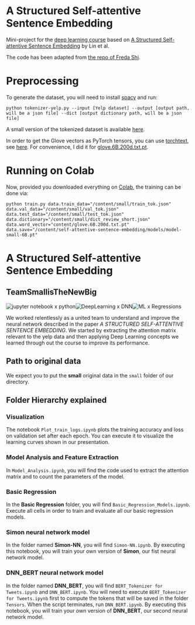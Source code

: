 # A Structured Self-attentive Sentence Embedding

Mini-project for the [deep learning course](http://dataflowr.com/) based on [A Structured Self-attentive Sentence Embedding](https://arxiv.org/abs/1703.03130) by Lin et al.

The code has been adapted from [the repo of Freda Shi](https://github.com/ExplorerFreda/Structured-Self-Attentive-Sentence-Embedding).

# Preprocessing

To generate the dataset, you will need to install [spacy](https://spacy.io/usage) and run:
```
python tokenizer-yelp.py --input [Yelp dataset] --output [output path, will be a json file] --dict [output dictionary path, will be a json file]
```

A small version of the tokenized dataset is available [here](https://www.di.ens.fr/~lelarge/small_yelp.zip).

In order to get the Glove vectors as PyTorch tensors, you can use [torchtext](https://github.com/pytorch/text), see [here](https://github.com/dataflowr/self-attentive-sentence-embedding/blob/main/glove_tensors.ipynb). For convenience, I did it for [glove.6B.200d.txt.pt](https://www.di.ens.fr/~lelarge/glove.6B.200d.txt.pt).

# Running on Colab

Now, provided you downloaded everything on [Colab](https://github.com/dataflowr/self-attentive-sentence-embedding/blob/main/sase_colab.ipynb), the training can be done via:
```
python train.py data.train_data="/content/small/train_tok.json" data.val_data="/content/small/val_tok.json" data.test_data="/content/small/test_tok.json" data.dictionary="/content/small/dict_review_short.json" data.word_vector="content/glove.6B.200d.txt.pt" data.save="/content/self-attentive-sentence-embedding/models/model-small-6B.pt"
```




# A Structured Self-attentive Sentence Embedding

## TeamSmallisTheNewBig

![jupyter notebook x python](https://img.shields.io/badge/jupyter%20notebook-python-orange)![DeepLearning x DNN](https://img.shields.io/badge/DeepLearning-DNN-blue)![ML x Regressions](https://img.shields.io/badge/MachineLearning-Regressions-ff69b4)

We worked relentlessly as a united team to understand and improve the neural network described in the paper *A STRUCTURED SELF-ATTENTIVE
SENTENCE EMBEDDING*. We started by extracting the attention matrix relevant to the yelp data and then applying Deep Learning concepts we learned through out the course to improve its performance.

## Path to original data

We expect you to put the **small** original data in the `small` folder of our directory.

## Folder Hierarchy explained

### Visualization

The notebook `Plot_train_logs.ipynb` plots the training accuracy and loss on validation set after each epoch. You can execute it to visualize the learning curves shown in our presentation. 

### Model Analysis and Feature Extraction

In `Model_Analysis.ipynb`, you will find the code used to extract the attention matrix and to count the parameters of the model.

### Basic Regression

In the **Basic Regression** folder, you will find `Basic_Regression_Models.ipynb`. Execute all cells in order to train and evaluate all our basic regression models.

### Simon neural network model

In the folder named **Simon-NN**, you will find `Simon-NN.ipynb`. By executing this notebook, you will train your own version of **Simon**, our fist neural network model.

### DNN_BERT neural network model

In the folder named **DNN_BERT**, you will find `BERT_Tokenizer for Tweets.ipynb`  and `DNN_BERT.ipynb`. You will need to execute `BERT_Tokenizer for Tweets.ipynb` first to compute the tokens that will be saved in the folder `Tensors`. When the script terminates, run `DNN_BERT.ipynb`. By executing this notebook, you will train your own version of **DNN_BERT**, our second neural network model.



